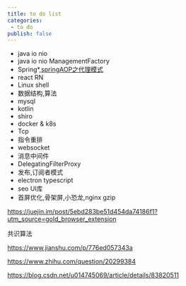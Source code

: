 ```yaml
---
title: to do list
categories:
 - to do
publish: false
---
```


- java io nio
- java io nio ManagementFactory
- Spring*,[springAOP之代理模式](https://www.cnblogs.com/teach/p/10763845.html)
- react RN
- Linux shell
- 数据结构,算法
- mysql
- kotlin
- shiro
- docker & k8s
- Tcp
- 指令重排
- websocket
- 消息中间件
- DelegatingFilterProxy
- 发布,订阅者模式
-  electron  typescript
-  seo UI库
-  首屏优化,骨架屏,小恐龙,nginx gzip

 https://juejin.im/post/5ebd283be51d454da74186f1?utm_source=gold_browser_extension 

共识算法

https://www.jianshu.com/p/776ed057343a

 https://www.zhihu.com/question/20299384 

 https://blog.csdn.net/u014745069/article/details/83820511 

